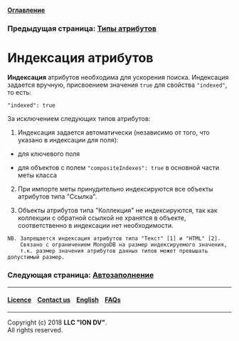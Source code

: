 #### [Оглавление](/docs/ru/index.md)

### Предыдущая страница: [Типы атрибутов](/docs/ru/2_system_description/metadata_structure/meta_class/property_types.md)  

# Индексация атрибутов

**Индексация** атрибутов необходима для ускорения поиска. Индексация задается вручную, присвоением значения `true` для свойства `"indexed"`, то есть:

```
"indexed": true
```

За исключением следующих типов атрибутов:

1. Индексация задается автоматически (независимо от того, что указано в индексации для поля):

* для ключевого поля  

* для объектов с полем `"compositeIndexes": true` в основной части меты класса

2. При импорте меты принудительно индексируются все объекты атрибутов типа "Ссылка". 

3. Объекты атрибутов типа "Коллекция" не индексируются, так как коллекции с обратной ссылкой  не хранятся в объекте, соответственно в индексации нет необходимости. 

```
NB. Запрещается индексация атрибутов типа "Текст" [1] и "HTML" [2].
    Связано с ограничением MongoDB на размер индексируемого значения, 
    т.к. размер значения атрибутов данных типов может превышать допустимый размер.
```
### Следующая страница: [Автозаполнение](/docs/ru/2_system_description/metadata_structure/meta_class/atr_autoassigned.md)
--------------------------------------------------------------------------  


 #### [Licence](/LICENCE.md) &ensp;  [Contact us](https://iondv.com) &ensp;  [English](/docs/en/2_system_description/metadata_structure/meta_class/atr_indexed.md)   &ensp; [FAQs](/faqs.md)  <div><img src="https://mc.iondv.com/watch/local/docs/framework" style="position:absolute; left:-9999px;" height=1 width=1 alt="iondv metrics"></div>         



--------------------------------------------------------------------------  

Copyright (c) 2018 **LLC "ION DV"**.  
All rights reserved. 
